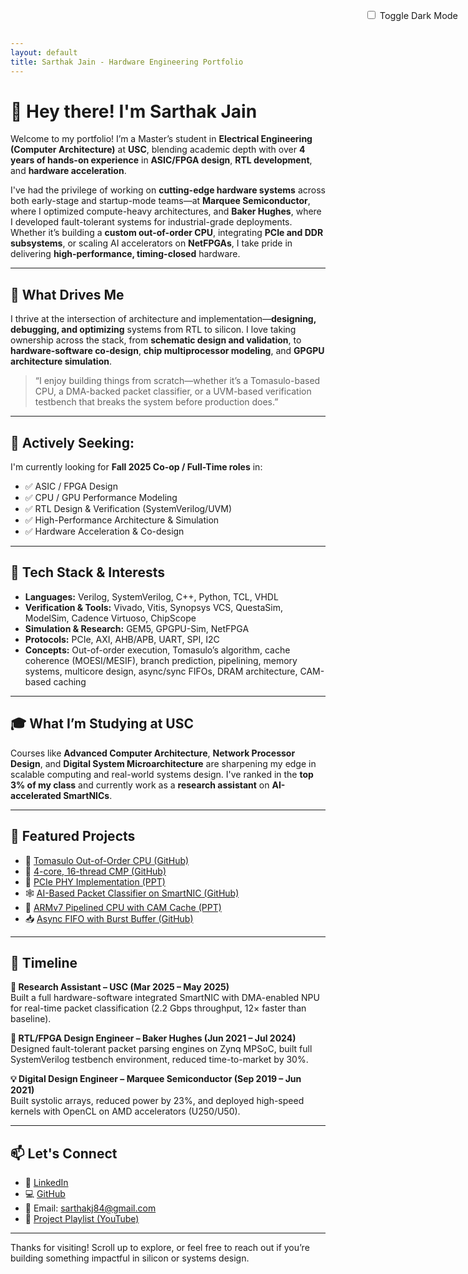 ```yaml
---
layout: default
title: Sarthak Jain - Hardware Engineering Portfolio
---
```


<link rel="stylesheet" href="/custom.css">

<style>
/* Light/Dark Mode Toggle */
body.light-mode {
  background-color: #ffffff;
  color: #000000;
}
body.dark-mode {
  background-color: #0f0f0f;
  color: #f0f0f0;
}
.toggle-container {
  position: fixed;
  top: 1rem;
  right: 1rem;
}
.toggle-container label {
  cursor: pointer;
  font-size: 0.9rem;
}
</style>

<div class="toggle-container">
  <label>
    <input type="checkbox" id="modeToggle"> Toggle Dark Mode
  </label>
</div>

<script>
  const toggle = document.getElementById('modeToggle');
  toggle.addEventListener('change', function() {
    document.body.classList.toggle('dark-mode');
    document.body.classList.toggle('light-mode');
  });
  document.body.classList.add('light-mode');
</script>

# 👋 Hey there! I'm Sarthak Jain

Welcome to my portfolio! I’m a Master’s student in **Electrical Engineering (Computer Architecture)** at **USC**, blending academic depth with over **4 years of hands-on experience** in **ASIC/FPGA design**, **RTL development**, and **hardware acceleration**.

I've had the privilege of working on **cutting-edge hardware systems** across both early-stage and startup-mode teams—at **Marquee Semiconductor**, where I optimized compute-heavy architectures, and **Baker Hughes**, where I developed fault-tolerant systems for industrial-grade deployments. Whether it’s building a **custom out-of-order CPU**, integrating **PCIe and DDR subsystems**, or scaling AI accelerators on **NetFPGAs**, I take pride in delivering **high-performance, timing-closed** hardware.

---

## 🚀 What Drives Me

I thrive at the intersection of architecture and implementation—**designing, debugging, and optimizing** systems from RTL to silicon. I love taking ownership across the stack, from **schematic design and validation**, to **hardware-software co-design**, **chip multiprocessor modeling**, and **GPGPU architecture simulation**.

> “I enjoy building things from scratch—whether it’s a Tomasulo-based CPU, a DMA-backed packet classifier, or a UVM-based verification testbench that breaks the system before production does.”

---

## 🎯 Actively Seeking:

I'm currently looking for **Fall 2025 Co-op / Full-Time roles** in:
- ✅ ASIC / FPGA Design  
- ✅ CPU / GPU Performance Modeling  
- ✅ RTL Design & Verification (SystemVerilog/UVM)  
- ✅ High-Performance Architecture & Simulation  
- ✅ Hardware Acceleration & Co-design

---

## 🧠 Tech Stack & Interests

- **Languages:** Verilog, SystemVerilog, C++, Python, TCL, VHDL  
- **Verification & Tools:** Vivado, Vitis, Synopsys VCS, QuestaSim, ModelSim, Cadence Virtuoso, ChipScope  
- **Simulation & Research:** GEM5, GPGPU-Sim, NetFPGA  
- **Protocols:** PCIe, AXI, AHB/APB, UART, SPI, I2C  
- **Concepts:** Out-of-order execution, Tomasulo’s algorithm, cache coherence (MOESI/MESIF), branch prediction, pipelining, memory systems, multicore design, async/sync FIFOs, DRAM architecture, CAM-based caching  

---

## 🎓 What I’m Studying at USC

Courses like **Advanced Computer Architecture**, **Network Processor Design**, and **Digital System Microarchitecture** are sharpening my edge in scalable computing and real-world systems design. I've ranked in the **top 3% of my class** and currently work as a **research assistant** on **AI-accelerated SmartNICs**.

---

## 🔧 Featured Projects

- 🧠 [Tomasulo Out-of-Order CPU (GitHub)](https://github.com/SARTHAK-JAIN-ASIC/EE533/tree/main/OoO_CPU_Tomasulo)
- 🚀 [4-core, 16-thread CMP (GitHub)](https://github.com/SARTHAK-JAIN-ASIC/EE533/tree/main/Chip_Multiprocessor_4Core_16Thread)
- 🧲 [PCIe PHY Implementation (PPT)](https://github.com/SARTHAK-JAIN-ASIC/EE533/blob/main/PCIe_PHY_Project/PCIe_PHY_SarthakJain.pdf)
- 🕸 [AI-Based Packet Classifier on SmartNIC (GitHub)](https://github.com/SARTHAK-JAIN-ASIC/EE533/tree/main/AI_based_Network_Classification_NPU_Project/final_v6)
- 🧮 [ARMv7 Pipelined CPU with CAM Cache (PPT)](https://github.com/SARTHAK-JAIN-ASIC/EE533/blob/main/ARMv7_CPU_with_CAM_Cache/Presentation_ARMv7_Sarthak.pdf)
- 📥 [Async FIFO with Burst Buffer (GitHub)](https://github.com/SARTHAK-JAIN-ASIC/EE533/tree/main/Async_FIFO_with_LowLatencyBurstBuffer)

---

## 📅 Timeline

**🔬 Research Assistant – USC (Mar 2025 – May 2025)**  
Built a full hardware-software integrated SmartNIC with DMA-enabled NPU for real-time packet classification (2.2 Gbps throughput, 12× faster than baseline).

**💼 RTL/FPGA Design Engineer – Baker Hughes (Jun 2021 – Jul 2024)**  
Designed fault-tolerant packet parsing engines on Zynq MPSoC, built full SystemVerilog testbench environment, reduced time-to-market by 30%.

**💡 Digital Design Engineer – Marquee Semiconductor (Sep 2019 – Jun 2021)**  
Built systolic arrays, reduced power by 23%, and deployed high-speed kernels with OpenCL on AMD accelerators (U250/U50).

---

## 📫 Let's Connect

- 💼 [LinkedIn](https://www.linkedin.com/in/sarthak-jain-ms-ee/)
- 💻 [GitHub](https://github.com/SARTHAK-JAIN-ASIC)
- 📧 Email: sarthakj84@gmail.com  
- 🎥 [Project Playlist (YouTube)](https://youtube.com/playlist?list=PLLlDYTD17uuSVnh_l-IZ8kwdkERV3T-qU&si=0SrZ2BsS0m5h0ENy)

---

Thanks for visiting! Scroll up to explore, or feel free to reach out if you’re building something impactful in silicon or systems design.

